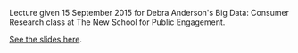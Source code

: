Lecture given 15 September 2015 for Debra Anderson's Big Data: Consumer Research class at The New School for Public Engagement. 

[See the slides here](http://bit.ly/NewSchoolBigData).